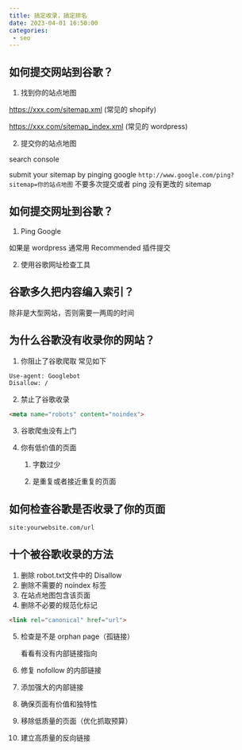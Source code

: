 ```yaml
---
title: 搞定收录，搞定排名
date: 2023-04-01 16:50:00
categories:
 - seo
---
```


## 如何提交网站到谷歌？

1. 找到你的站点地图

  https://xxx.com/sitemap.xml (常见的 shopify)

  https://xxx.com/sitemap_index.xml (常见的 wordpress)

2. 提交你的站点地图

  search console

  submit your sitemap by pinging google
  `http://www.google.com/ping?sitemap=你的站点地图`
  不要多次提交或者 ping 没有更改的 sitemap

## 如何提交网址到谷歌？

1. Ping Google

如果是 wordpress 通常用 Recommended 插件提交

2. 使用谷歌网址检查工具

## 谷歌多久把内容编入索引？

除非是大型网站，否则需要一两周的时间

## 为什么谷歌没有收录你的网站？

1. 你阻止了谷歌爬取
常见如下
```txt
Use-agent: Googlebot
Disallow: /
```
2. 禁止了谷歌收录
```html
<meta name="robots" content="noindex">
```
3. 谷歌爬虫没有上门
4. 你有低价值的页面

    1. 字数过少

    2. 是重复或者接近重复的页面

## 如何检查谷歌是否收录了你的页面

```txt
site:yourwebsite.com/url
```

## 十个被谷歌收录的方法

1. 删除 robot.txt文件中的 Disallow
2. 删除不需要的 noindex 标签
3. 在站点地图包含该页面
4. 删除不必要的规范化标记
```html
<link rel="canonical" href="url">
```
5. 检查是不是 orphan page（孤链接）

    看看有没有内部链接指向
6. 修复 nofollow 的内部链接
7. 添加强大的内部链接
8. 确保页面有价值和独特性
9. 移除低质量的页面（优化抓取预算）
10. 建立高质量的反向链接

